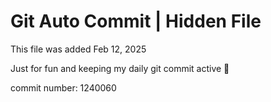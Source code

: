 # Git Auto Commit | Hidden File

This file was added Feb 12, 2025

Just for fun and keeping my daily git commit active 🤪

commit number: 1240060
